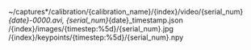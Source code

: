 ~/captures*/calibration/{calibration_name}/{index}/video/{serial_num}_{date}-0000.avi, {serial_num}_{date}_timestamp.json
                                          /{index}/images/{timestep:%5d}/{serial_num}.jpg
                                          /{index}/keypoints/{timestep:%5d}/{serial_num}.npy